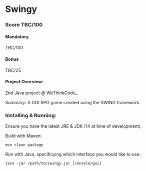 # Swingy

### Score TBC/100
#### Mandatory
TBC/100

#### Bonus
TBC/25

#### Project Overview:
2nd Java project @ WeThinkCode_

Summary: A GUI RPG game created using the SWING framework.

### Installing & Running:
Ensure you have the latest JRE & JDK (14 at time of development).

Build with Maven:
```
mvn clean package
```

Run with Java, specificying which interface you would like to use:
```
java -jar /path/to/swingy.jar [console/gui]
```
